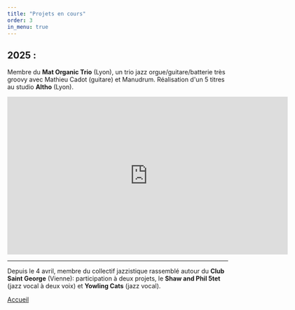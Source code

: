 ```yaml
---
title: "Projets en cours"
order: 3
in_menu: true
---
```

<h2>2025 :</h2>

<p1>Membre du <b>Mat Organic Trio</b> (Lyon), un trio jazz orgue/guitare/batterie très groovy avec Mathieu Cadot (guitare) et Manudrum. Réalisation d'un 5 titres au studio <b>Altho</b> (Lyon).</p1> 



<iframe width="640" height="360" src="https://www.youtube.com/embed/mdec5FI_5zw" title="Mat Organic Trio" frameborder="0" allow="accelerometer; autoplay; clipboard-write; encrypted-media; gyroscope; picture-in-picture; web-share" referrerpolicy="strict-origin-when-cross-origin" allowfullscreen></iframe> 
<br>
<hr>
<p1>Depuis le 4 avril, membre du collectif jazzistique rassemblé autour du <b>Club Saint George</b> (Vienne): participation à deux projets, le <b>Shaw and Phil 5tet</b> (jazz vocal à deux voix) et <b>Yowling Cats</b> (jazz vocal).</p1>

<a href="index.html" class="bouton">Accueil</a> 